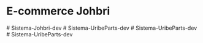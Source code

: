 # E-commerce Johbri
#   S i s t e m a - J o h b r i - d e v  
 #   S i s t e m a - U r i b e P a r t s - d e v  
 #   S i s t e m a - U r i b e P a r t s - d e v  
 #   S i s t e m a - U r i b e P a r t s - d e v  
 